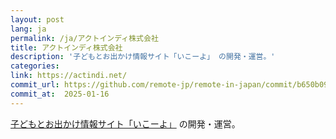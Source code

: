 ```yaml
---
layout: post
lang: ja
permalink: /ja/アクトインディ株式会社
title: アクトインディ株式会社
description: '子どもとお出かけ情報サイト「いこーよ」 の開発・運営。'
categories: 
link: https://actindi.net/
commit_url: https://github.com/remote-jp/remote-in-japan/commit/b650b0994970e1784f9df7f676d17574b0470674
commit_at:  2025-01-16
---
```


<p><a href="https://iko-yo.net/">子どもとお出かけ情報サイト「いこーよ」</a> の開発・運営。</p>
